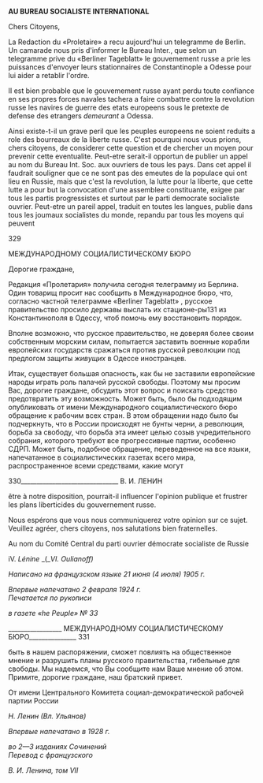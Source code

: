 **AU BUREAU SOCIALISTE INTERNATIONAL**

Chers Citoyens,

La Redaction du «Proletaire» a recu aujourd'hui un telegramme de Berlin. Un camarade nous pris d'informer le Bureau Inter., que selon un telegramme prive du «Berliner Tageblatt» le gouvemement russe a prie les puissances d'envoyer leurs stationnaires de Constantinople a Odesse pour lui aider a retablir l'ordre.

II est bien probable que le gouvemement russe ayant perdu toute confiance en ses propres forces navales tachera a faire combattre contre la revolution russe les navires de guerre des etats europeens sous le pretexte de defense des etrangers _demeurant_ a Odessa.

Ainsi existe-t-il un grave peril que les peuples europeens ne soient reduits a role des bourreaux de la liberte russe. C'est pourquoi nous vous prions, chers citoyens, de considerer cette question et de chercher un moyen pour prevenir cette eventualite. Peut-etre serait-il opportun de publier un appel au nom du Bureau Int. Soc. aux ouvriers de tous les pays. Dans cet appel il faudrait souligner que ce ne sont pas des emeutes de la populace qui ont lieu en Russie, mais que c'est la revolution, la lutte pour la liberte, que cette lutte a pour but la convocation d'une assemblee constituante, exigee par tous les partis progressistes et surtout par le parti democrate socialiste ouvrier. Peut-etre un pareil appel, traduit en toutes les langues, publie dans tous les joumaux socialistes du monde, repandu par tous les moyens qui peuvent

  

329

МЕЖДУНАРОДНОМУ СОЦИАЛИСТИЧЕСКОМУ БЮРО

Дорогие граждане,

Редакция «Пролетария» получила сегодня телеграмму из Берлина. Один товарищ просит нас сообщить в Международное бюро, что, согласно частной телеграмме «Berliner Tageblatt» , русское правительство просило державы выслать их стационе-ры131 из Константинополя в Одессу, чтоб помочь ему восстановить порядок.

Вполне возможно, что русское правительство, не доверяя более своим собственным морским силам, попытается заставить военные корабли европейских государств сра­жаться против русской революции под предлогом защиты _живущих_ в Одессе ино­странцев.

Итак, существует большая опасность, как бы не заставили европейские народы иг­рать роль палачей русской свободы. Поэтому мы просим Вас, дорогие граждане, обсу­дить этот вопрос и поискать средство предотвратить эту возможность. Может быть, было бы подходящим опубликовать от имени Международного социалистического бю­ро обращение к рабочим всех стран. В этом обращении надо было бы подчеркнуть, что в России происходят не бунты черни, а революция, борьба за свободу, что борьба эта имеет целью созыв учредительного собрания, которого требуют все прогрессивные партии, особенно СДРП. Может быть, подобное обращение, переведенное на все языки, напечатанное в социалистических газетах всего мира, распространенное всеми средст­вами, какие могут

  

330_______________________________ В. И. ЛЕНИН

être à notre disposition, pourrait-il influencer l'opinion publique et frustrer les plans liberticides du gouvernement russe.

Nous espérons que vous nous communiquerez votre opinion sur ce sujet. Veuillez agréer, chers citoyens, nos salutations bien fraternelles.

Au nom du Comité Central du parti ouvrier démocrate socialiste de Russie

iV. _Lénine_ _(__VI._ _Oulianoff)_

_Написано на французском языке_ _21 июня (4 июля) 1905 г._

_Впервые напечатано 2 февраля 1924 г.                                                      Печатается по рукописи_

_в газете «__he_ _Peuple__» № 33_

  

_________________ МЕЖДУНАРОДНОМУ СОЦИАЛИСТИЧЕСКОМУ БЮРО_______________ 331

быть в нашем распоряжении, сможет повлиять на общественное мнение и разрушить планы русского правительства, гибельные для свободы. Мы надеемся, что Вы сообщите нам Ваше мнение об этом. Примите, дорогие граждане, наш братский привет.

От имени Центрального Комитета социал-демократической рабочей партии России

_Н. Ленин (Вл. Ульянов)_

_Впервые напечатано в 1928 г._

_во 2—3 изданиях Сочинений                                                                Перевод с французского_

_В. И. Ленина, том_ _VII_